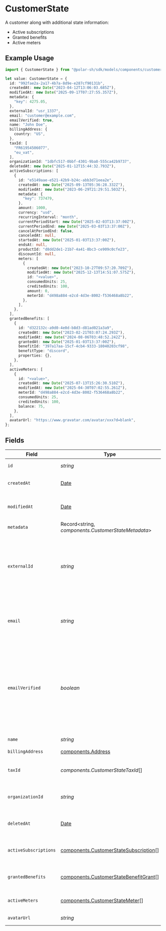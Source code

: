 # CustomerState

A customer along with additional state information:

* Active subscriptions
* Granted benefits
* Active meters

## Example Usage

```typescript
import { CustomerState } from "@polar-sh/sdk/models/components/customerstate.js";

let value: CustomerState = {
  id: "992fae2a-2a17-4b7a-8d9e-e287cf90131b",
  createdAt: new Date("2023-04-12T13:06:03.685Z"),
  modifiedAt: new Date("2025-09-17T07:27:55.357Z"),
  metadata: {
    "key": 4275.05,
  },
  externalId: "usr_1337",
  email: "customer@example.com",
  emailVerified: true,
  name: "John Doe",
  billingAddress: {
    country: "US",
  },
  taxId: [
    "FR61954506077",
    "eu_vat",
  ],
  organizationId: "1dbfc517-0bbf-4301-9ba8-555ca42b9737",
  deletedAt: new Date("2025-01-12T15:44:32.793Z"),
  activeSubscriptions: [
    {
      id: "e5149aae-e521-42b9-b24c-abb3d71eea2e",
      createdAt: new Date("2025-09-13T05:36:28.332Z"),
      modifiedAt: new Date("2023-06-29T21:29:51.503Z"),
      metadata: {
        "key": 737479,
      },
      amount: 1000,
      currency: "usd",
      recurringInterval: "month",
      currentPeriodStart: new Date("2025-02-03T13:37:00Z"),
      currentPeriodEnd: new Date("2025-03-03T13:37:00Z"),
      cancelAtPeriodEnd: false,
      canceledAt: null,
      startedAt: new Date("2025-01-03T13:37:00Z"),
      endsAt: null,
      productId: "d8dd2de1-21b7-4a41-8bc3-ce909c0cfe23",
      discountId: null,
      meters: [
        {
          createdAt: new Date("2023-10-27T09:57:20.709Z"),
          modifiedAt: new Date("2025-12-13T14:51:07.575Z"),
          id: "<value>",
          consumedUnits: 25,
          creditedUnits: 100,
          amount: 0,
          meterId: "d498a884-e2cd-4d3e-8002-f536468a8b22",
        },
      ],
    },
  ],
  grantedBenefits: [
    {
      id: "d322132c-a9d0-4e0d-b8d3-d81ad021a3a9",
      createdAt: new Date("2023-02-21T03:07:24.293Z"),
      modifiedAt: new Date("2024-08-06T03:48:52.242Z"),
      grantedAt: new Date("2025-01-03T13:37:00Z"),
      benefitId: "397a17aa-15cf-4cb4-9333-18040203cf98",
      benefitType: "discord",
      properties: {},
    },
  ],
  activeMeters: [
    {
      id: "<value>",
      createdAt: new Date("2025-07-13T15:26:30.510Z"),
      modifiedAt: new Date("2025-04-30T07:02:55.261Z"),
      meterId: "d498a884-e2cd-4d3e-8002-f536468a8b22",
      consumedUnits: 25,
      creditedUnits: 100,
      balance: 75,
    },
  ],
  avatarUrl: "https://www.gravatar.com/avatar/xxx?d=blank",
};
```

## Fields

| Field                                                                                                                                                           | Type                                                                                                                                                            | Required                                                                                                                                                        | Description                                                                                                                                                     | Example                                                                                                                                                         |
| --------------------------------------------------------------------------------------------------------------------------------------------------------------- | --------------------------------------------------------------------------------------------------------------------------------------------------------------- | --------------------------------------------------------------------------------------------------------------------------------------------------------------- | --------------------------------------------------------------------------------------------------------------------------------------------------------------- | --------------------------------------------------------------------------------------------------------------------------------------------------------------- |
| `id`                                                                                                                                                            | *string*                                                                                                                                                        | :heavy_check_mark:                                                                                                                                              | The ID of the customer.                                                                                                                                         | 992fae2a-2a17-4b7a-8d9e-e287cf90131b                                                                                                                            |
| `createdAt`                                                                                                                                                     | [Date](https://developer.mozilla.org/en-US/docs/Web/JavaScript/Reference/Global_Objects/Date)                                                                   | :heavy_check_mark:                                                                                                                                              | Creation timestamp of the object.                                                                                                                               |                                                                                                                                                                 |
| `modifiedAt`                                                                                                                                                    | [Date](https://developer.mozilla.org/en-US/docs/Web/JavaScript/Reference/Global_Objects/Date)                                                                   | :heavy_check_mark:                                                                                                                                              | Last modification timestamp of the object.                                                                                                                      |                                                                                                                                                                 |
| `metadata`                                                                                                                                                      | Record<string, *components.CustomerStateMetadata*>                                                                                                              | :heavy_check_mark:                                                                                                                                              | N/A                                                                                                                                                             |                                                                                                                                                                 |
| `externalId`                                                                                                                                                    | *string*                                                                                                                                                        | :heavy_check_mark:                                                                                                                                              | The ID of the customer in your system. This must be unique within the organization. Once set, it can't be updated.                                              | usr_1337                                                                                                                                                        |
| `email`                                                                                                                                                         | *string*                                                                                                                                                        | :heavy_check_mark:                                                                                                                                              | The email address of the customer. This must be unique within the organization.                                                                                 | customer@example.com                                                                                                                                            |
| `emailVerified`                                                                                                                                                 | *boolean*                                                                                                                                                       | :heavy_check_mark:                                                                                                                                              | Whether the customer email address is verified. The address is automatically verified when the customer accesses the customer portal using their email address. | true                                                                                                                                                            |
| `name`                                                                                                                                                          | *string*                                                                                                                                                        | :heavy_check_mark:                                                                                                                                              | The name of the customer.                                                                                                                                       | John Doe                                                                                                                                                        |
| `billingAddress`                                                                                                                                                | [components.Address](../../models/components/address.md)                                                                                                        | :heavy_check_mark:                                                                                                                                              | N/A                                                                                                                                                             |                                                                                                                                                                 |
| `taxId`                                                                                                                                                         | *components.CustomerStateTaxId*[]                                                                                                                               | :heavy_check_mark:                                                                                                                                              | N/A                                                                                                                                                             | [<br/>"911144442",<br/>"us_ein"<br/>]                                                                                                                           |
| `organizationId`                                                                                                                                                | *string*                                                                                                                                                        | :heavy_check_mark:                                                                                                                                              | The ID of the organization owning the customer.                                                                                                                 | 1dbfc517-0bbf-4301-9ba8-555ca42b9737                                                                                                                            |
| `deletedAt`                                                                                                                                                     | [Date](https://developer.mozilla.org/en-US/docs/Web/JavaScript/Reference/Global_Objects/Date)                                                                   | :heavy_check_mark:                                                                                                                                              | Timestamp for when the customer was soft deleted.                                                                                                               |                                                                                                                                                                 |
| `activeSubscriptions`                                                                                                                                           | [components.CustomerStateSubscription](../../models/components/customerstatesubscription.md)[]                                                                  | :heavy_check_mark:                                                                                                                                              | The customer's active subscriptions.                                                                                                                            |                                                                                                                                                                 |
| `grantedBenefits`                                                                                                                                               | [components.CustomerStateBenefitGrant](../../models/components/customerstatebenefitgrant.md)[]                                                                  | :heavy_check_mark:                                                                                                                                              | The customer's active benefit grants.                                                                                                                           |                                                                                                                                                                 |
| `activeMeters`                                                                                                                                                  | [components.CustomerStateMeter](../../models/components/customerstatemeter.md)[]                                                                                | :heavy_check_mark:                                                                                                                                              | The customer's active meters.                                                                                                                                   |                                                                                                                                                                 |
| `avatarUrl`                                                                                                                                                     | *string*                                                                                                                                                        | :heavy_check_mark:                                                                                                                                              | N/A                                                                                                                                                             | https://www.gravatar.com/avatar/xxx?d=blank                                                                                                                     |